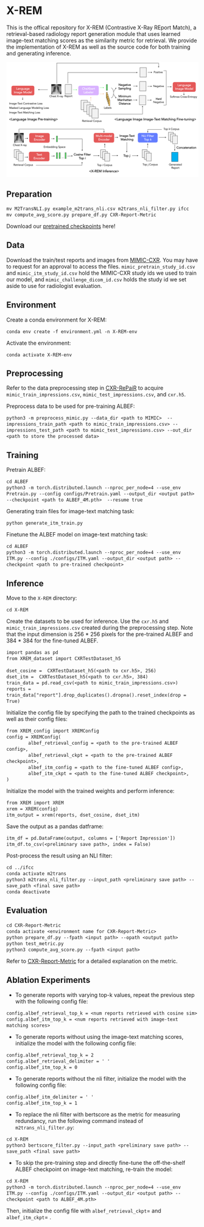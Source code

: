 # X-REM

This is the offical repository for X-REM (Contrastive X-Ray REport Match), a retrieval-based radiology report generation module that uses learned image-text matching scores as the similarity metric for retrieval. We provide the implementation of X-REM as well as the source code for both training and generating inference. 


<p align="center">
  <img src="image.png" width="800">
</p>

## Preparation


```
mv M2TransNLI.py example_m2trans_nli.csv m2trans_nli_filter.py ifcc
mv compute_avg_score.py prepare_df.py CXR-Report-Metric
```


Download our [pretrained checkpoints](https://drive.google.com/file/d/11UorBbh5cOcDfIzy_lCgMdn0zThvpDbp/view?usp=sharing) here!
   

## Data

Download the train/test reports and images from [MIMIC-CXR](https://physionet.org/content/mimic-cxr/2.0.0/). You may have to request for an approval to access the files.  `mimic_pretrain_study_id.csv` and `mimic_itm_study_id.csv` hold the MIMIC-CXR study ids we used to train our model, and `mimic_challenge_dicom_id.csv` holds the study id we set aside to use for radiologist evaluation. 

## Environment

Create a conda environment for X-REM:

```
conda env create -f environment.yml -n X-REM-env
```

Activate the environment:

```
conda activate X-REM-env
```

## Preprocessing
Refer to the data preprocessing step in [CXR-RePaiR](https://github.com/rajpurkarlab/CXR-RePaiR) to acquire `mimic_train_impressions.csv`, `mimic_test_impressions.csv`, and `cxr.h5`.  

Preprocess data to be used for pre-training ALBEF:

```
python3 -m preprocess_mimic.py --data_dir <path to MIMIC>  --impressions_train_path <path to mimic_train_impressions.csv> --impressions_test_path <path to mimic_test_impressions.csv> --out_dir <path to store the processed data>
```

## Training

Pretrain ALBEF:
```
cd ALBEF 
python3 -m torch.distributed.launch --nproc_per_node=4 --use_env Pretrain.py --config configs/Pretrain.yaml --output_dir <output path>  --checkpoint <path to ALBEF_4M.pth>  --resume true
```
Generating train files for image-text matching task:

```
python generate_itm_train.py
```
Finetune the ALBEF model on image-text matching task:
```
cd ALBEF 
python3 -m torch.distributed.launch --nproc_per_node=4 --use_env ITM.py --config ./configs/ITM.yaml --output_dir <output path> --checkpoint <path to pre-trained checkpoint>
```

## Inference

Move to the `X-REM` directory: 

```
cd X-REM
```

Create the datasets to be used for inference. Use the `cxr.h5` and `mimic_train_impressions.csv` created during the preprocessing step. 
Note that the input dimension is 256 * 256 pixels for the pre-trained ALBEF and 384 * 384 for the fine-tuned ALBEF. 
```
import pandas as pd
from XREM_dataset import CXRTestDataset_h5

dset_cosine =  CXRTestDataset_h5(<path to cxr.h5>, 256)
dset_itm =  CXRTestDataset_h5(<path to cxr.h5>, 384)
train_data = pd.read_csv(<path to mimic_train_impressions.csv>)
reports = train_data["report"].drop_duplicates().dropna().reset_index(drop = True)
```

Initialize the config file by specifying the path to the trained checkpoints as well as their config files: 
```
from XREM_config import XREMConfig
config = XREMConfig(
        albef_retrieval_config = <path to the pre-trained ALBEF config>,
        albef_retrieval_ckpt = <path to the pre-trained ALBEF checkpoint>,
        albef_itm_config = <path to the fine-tuned ALBEF config>,
        albef_itm_ckpt = <path to the fine-tuned ALBEF checkpoint>,
)
```
Initialize the model with the trained weights and perform inference: 
```
from XREM import XREM
xrem = XREM(config)
itm_output = xrem(reports, dset_cosine, dset_itm)
```

Save the output as a pandas datframe: 

```
itm_df = pd.DataFrame(output, columns = ['Report Impression'])
itm_df.to_csv(<preliminary save path>, index = False)
```

Post-process the result using an NLI filter: 
```
cd ../ifcc
conda activate m2trans
python3 m2trans_nli_filter.py --input_path <preliminary save path> --save_path <final save path>
conda deactivate
```

    
## Evaluation

```
cd CXR-Report-Metric
conda activate <environment name for CXR-Report-Metric>
python prepare_df.py --fpath <input path> --opath <output path>
python test_metric.py
python3 compute_avg_score.py --fpath <input path>
```
Refer to [CXR-Report-Metric](https://github.com/rajpurkarlab/CXR-Report-Metric) for a detailed explanation on the metric.

## Ablation Experiments

* To generate reports with varying top-k values, repeat the previous step with the following config file: 
```
config.albef_retrieval_top_k = <num reports retrieved with cosine sim>
config.albef_itm_top_k = <num reports retrieved with image-text matching scores>
```

* To generate reports without using the image-text matching scores, initialize the model with the following config file: 
```
config.albef_retrieval_top_k = 2
config.albef_retrieval_delimiter = ' '
config.albef_itm_top_k = 0
```

* To generate reports without the nli filter, initialize the model with the following config file:
```
config.albef_itm_delimiter = ' '
config.albef_itm_top_k = 1
```

* To replace the nli filter with bertscore as the metric for measuring redundancy, run the following command instead of `m2trans_nli_filter.py`:
```
cd X-REM
python3 bertscore_filter.py --input_path <preliminary save path> --save_path <final save path>
```
* To skip the pre-training step and directly fine-tune the off-the-shelf ALBEF checkpoint on image-text matching, re-train the model:
```
cd X-REM
python3 -m torch.distributed.launch --nproc_per_node=4 --use_env ITM.py --config ./configs/ITM.yaml --output_dir <output path> --checkpoint <path to ALBEF_4M.pth>
```
Then, initialize the config file with `albef_retrieval_ckpt`=<path to ALBEF_4M.pth> and `albef_itm_ckpt`=<output path> . 
